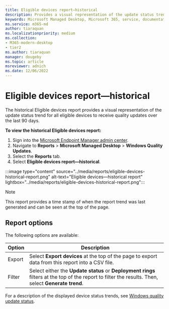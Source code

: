```yaml
---
title: Eligible devices report—historical
description: Provides a visual representation of the update status trend for all eligible devices to receive quality updates over the last 90 days. (Used to be called Security-updates-report)
keywords: Microsoft Managed Desktop, Microsoft 365, service, documentation
ms.service: m365-md
author: tiaraquan
ms.localizationpriority: medium
ms.collection: 
- M365-modern-desktop
- tier2
ms.author: tiaraquan
manager: dougeby
ms.topic: article
msreviewer: adnich
ms.date: 12/06/2022
---
```


# Eligible devices report—historical

The historical Eligible devices report provides a visual representation of the update status trend for all eligible devices to receive quality updates over the last 90 days.

**To view the historical Eligible devices report:**

1. Sign into the [Microsoft Endpoint Manager admin center](https://go.microsoft.com/fwlink/?linkid=2109431).
1. Navigate to **Reports** > **Microsoft Managed Desktop** > **Windows Quality Updates**.
1. Select the **Reports** tab.
1. Select **Eligible devices report—historical**.

:::image type="content" source="../media/reports/eligible-devices-historical-report.png" alt-text="Eligible devices—historical report" lightbox="../media/reports/eligible-devices-historical-report.png":::

> [!NOTE]
> This report provides a time stamp of when the report trend was last generated and can be seen at the top of the page.

## Report options

The following options are available:

| Option | Description |
| ----- | ----- |
| Export | Select **Export devices** at the top of the page to export data from this report into a CSV file. |
| Filter | Select either the **Update status** or **Deployment rings** filters at the top of the report to filter the results. Then, select **Generate trend**. |

For a description of the displayed device status trends, see [Windows quality update status](../operate/reports.md#windows-quality-update-statuses).
